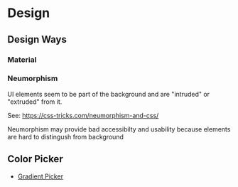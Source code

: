 # Design


## Design Ways

### Material

### Neumorphism

UI elements seem to be part of the background and are "intruded" or "extruded" from it.

See: https://css-tricks.com/neumorphism-and-css/

Neumorphism may provide bad accessibilty and usability because elements are hard to distingush from background


## Color Picker

- [Gradient Picker](https://hexcolor.co/gradient-colors)
